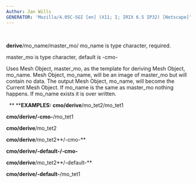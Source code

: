 ```yaml
---
Author: Jan Wills
GENERATOR: 'Mozilla/4.05C-SGI [en] (X11; I; IRIX 6.5 IP32) [Netscape]'
---
```


 

**derive**/mo\_name/master\_mo/
mo\_name is type character, required.

master\_mo is type character, default is -cmo-

Uses Mesh Object, master\_mo, as the template for deriving Mesh Object,
mo\_name. Mesh Object, mo\_name, will be an image of master\_mo but will
contain no data. The output Mesh Object, mo\_name, will become the
Current Mesh Object. If mo\_name is the same as master\_mo nothing
happens. If mo\_name exists it is over written.

 
** ****EXAMPLES:**
**cmo/derive**/mo\_tet2/mo\_tet1

**cmo/derive/-cmo-**/mo\_tet1

**cmo/derive**/mo\_tet2

**cmo/derive**/mo\_tet2**/-cmo-**

**cmo/derive/-default-/-cmo-**

**cmo/derive**/mo\_tet2**/-default-**

**cmo/derive/-default-**/mo\_tet1
